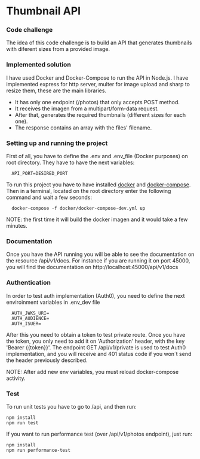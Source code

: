 # Thumbnail API

### Code challenge
The idea of this code challenge is to build an API that generates thumbnails with diferent sizes from a provided image.

### Implemented solution
I have used Docker and Docker-Compose to run the API in Node.js. I have implemented express for http server, multer for image upload and sharp to resize them, these are the main libraries.

- It has only one endpoint (/photos) that only accepts POST method.
- It receives the imagen from a multipart/form-data request.
- After that, generates the required thumbnails (different sizes for each one).
- The response contains an array with the files' filename.

### Setting up and running the project

First of all, you have to define the .env and .env_file (Docker purposes) on root directory. They have to have the next variables:

```
  API_PORT=DESIRED_PORT
```

To run this project you have to have installed [docker](https://docs.docker.com/engine/install/) and [docker-compose](https://docs.docker.com/compose/install/). Then in a terminal, located on the root directory enter the following command and wait a few seconds:

```
  docker-compose -f docker/docker-compose-dev.yml up
```

NOTE: the first time it will build the docker imagen and it would take a few minutes.

### Documentation
Once you have the API running you will be able to see the documentation on the resource /api/v1/docs. For instance if you are running it on port 45000, you will find the documentation on http://localhost:45000/api/v1/docs

### Authentication
In order to test auth implementation (Auth0), you need to define the next enviroinment variables in .env_dev file
```
  AUTH_JWKS_URI=
  AUTH_AUDIENCE=
  AUTH_ISUER=
```
After this you need to obtain a token to test private route.
Once you have the token, you only need to add it on 'Authorization' header, with the key 'Bearer {{token}}'. The endpoint GET /api/v1/private is used to test Auth0 implementation, and you will receive and 401 status code if you won´t send the header previously described.

NOTE: After add new env variables, you must reload docker-compose activity.

### Test
To run unit tests you have to go to /api, and then run:
```
npm install
npm run test
```
If you want to run performance test (over /api/v1/photos endpoint), just run:
```
npm install
npm run performance-test
```